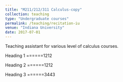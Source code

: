 ```yaml
---
title: "M211/212/311 Calculus-copy"
collection: teaching
type: "Undergraduate courses"
permalink: /teaching/recitation-iu
venue: "Indiana University"
date: 2017-07-01
---
```


Teaching assistant for various level of calculus courses.

Heading 1
======1212

Heading 2
======1212

Heading 3
======3443

